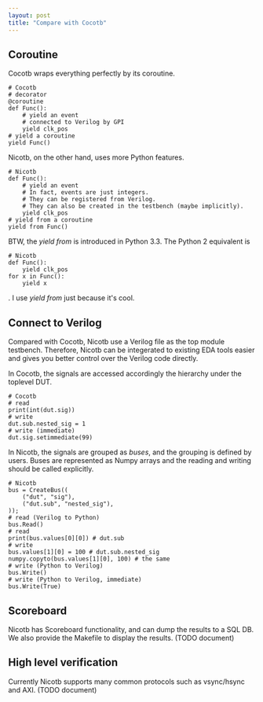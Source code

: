 ```yaml
---
layout: post
title: "Compare with Cocotb"
---
```

## Coroutine
Cocotb wraps everything perfectly by its coroutine.

    # Cocotb
    # decorator
    @coroutine
    def Func():
        # yield an event
        # connected to Verilog by GPI
        yield clk_pos
    # yield a coroutine
    yield Func()

Nicotb, on the other hand, uses more Python features.

    # Nicotb
    def Func():
        # yield an event
        # In fact, events are just integers.
        # They can be registered from Verilog.
        # They can also be created in the testbench (maybe implicitly).
        yield clk_pos
    # yield from a coroutine
    yield from Func()

BTW, the *yield from* is introduced in Python 3.3.
The Python 2 equivalent is

    # Nicotb
    def Func():
        yield clk_pos
    for x in Func():
        yield x

. I use *yield from* just because it's cool.


## Connect to Verilog
Compared with Cocotb, Nicotb use a Verilog file as the top module testbench.
Therefore, Nicotb can be integerated to existing EDA tools easier and gives you better control over the Verilog code directly.

In Cocotb, the signals are accessed accordingly the hierarchy under the toplevel DUT.

    # Cocotb
    # read
    print(int(dut.sig))
    # write
    dut.sub.nested_sig = 1
    # write (immediate)
    dut.sig.setimmediate(99)

In Nicotb, the signals are grouped as *buses*, and the grouping is defined by users.
Buses are represented as Numpy arrays and the reading and writing should be called explicitly.

    # Nicotb
    bus = CreateBus((
        ("dut", "sig"),
        ("dut.sub", "nested_sig"),
    ));
    # read (Verilog to Python)
    bus.Read()
    # read
    print(bus.values[0][0]) # dut.sub
    # write
    bus.values[1][0] = 100 # dut.sub.nested_sig
    numpy.copyto(bus.values[1][0], 100) # the same
    # write (Python to Verilog)
    bus.Write()
    # write (Python to Verilog, immediate)
    bus.Write(True)

## Scoreboard
Nicotb has Scoreboard functionality, and can dump the results to a SQL DB.
We also provide the Makefile to display the results.
(TODO document)

## High level verification
Currently Nicotb supports many common protocols such as vsync/hsync and AXI.
(TODO document)
